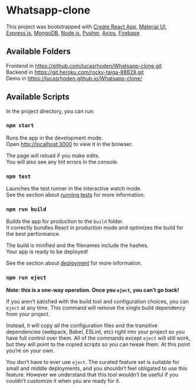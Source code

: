 # Whatsapp-clone
This project was bootstrapped with [Create React App](https://github.com/facebook/create-react-app), [Material UI](https://github.com/mui-org/material-ui), [Express.js](https://github.com/expressjs/expressjs.com), [MongoDB](https://github.com/mongodb), [Node.js](https://github.com/nodejs), [Pusher](https://github.com/pusher), [Axios](https://github.com/axios/axios), [Firebase](https://github.com/firebase/)

## Available Folders

Frontend in https://github.com/lucasrhoden/Whatsapp-clone.git <br />
Backend in https://git.heroku.com/rocky-taiga-88829.git <br />
Demo in https://lucasrhoden.github.io/Whatsapp-clone/

## Available Scripts

In the project directory, you can run:

### `npm start`

Runs the app in the development mode.<br />
Open [http://localhost:3000](http://localhost:3000) to view it in the browser.

The page will reload if you make edits.<br />
You will also see any lint errors in the console.

### `npm test`

Launches the test runner in the interactive watch mode.<br />
See the section about [running tests](https://facebook.github.io/create-react-app/docs/running-tests) for more information.

### `npm run build`

Builds the app for production to the `build` folder.<br />
It correctly bundles React in production mode and optimizes the build for the best performance.

The build is minified and the filenames include the hashes.<br />
Your app is ready to be deployed!

See the section about [deployment](https://facebook.github.io/create-react-app/docs/deployment) for more information.

### `npm run eject`

**Note: this is a one-way operation. Once you `eject`, you can’t go back!**

If you aren’t satisfied with the build tool and configuration choices, you can `eject` at any time. This command will remove the single build dependency from your project.

Instead, it will copy all the configuration files and the transitive dependencies (webpack, Babel, ESLint, etc) right into your project so you have full control over them. All of the commands except `eject` will still work, but they will point to the copied scripts so you can tweak them. At this point you’re on your own.

You don’t have to ever use `eject`. The curated feature set is suitable for small and middle deployments, and you shouldn’t feel obligated to use this feature. However we understand that this tool wouldn’t be useful if you couldn’t customize it when you are ready for it.

